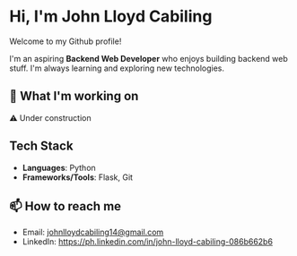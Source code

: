 # Hi, I'm John Lloyd Cabiling

Welcome to my Github profile!

I'm an aspiring **Backend Web Developer** who enjoys building backend web stuff. I'm always learning and exploring new technologies.

## 🚀 What I'm working on
⚠️ Under construction

## Tech Stack
- **Languages**: Python
- **Frameworks/Tools**: Flask, Git

## 📫 How to reach me
- Email: johnlloydcabiling14@gmail.com
- LinkedIn: https://ph.linkedin.com/in/john-lloyd-cabiling-086b662b6
